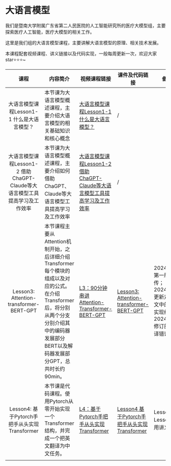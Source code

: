 # 大语言模型

我们是暨南大学附属广东省第二人民医院的人工智能研究所的医疗大模型组，主要探索医疗人工智能，医疗大模型的相关工作。

这里是我们组的大语言模型课程，主要讲解大语言模型的原理、相关技术发展。



本课程配套视频课程、讲义链接以及代码实现，一般每周更新一次，欢迎大家star⭐⭐⭐~



|                             课程                             | 内容简介                                                     | 视频课程链接                                                 | 课件及代码链接                                               | 备注                                                         |
| :----------------------------------------------------------: | ------------------------------------------------------------ | ------------------------------------------------------------ | ------------------------------------------------------------ | ------------------------------------------------------------ |
|          大语言模型课程Lesson1-1 什么是大语言模型？          | 本节课为大语言模型概述课程，主要介绍大语言模型的相关基础知识和核心概念 | [大语言模型课程Lesson1-1 什么是大语言模型？](https://www.bilibili.com/video/BV1qV1YYGELR/?vd_source=eca3715b13ad48cd6f60839e909c5a0d) | /                                                            |                                                              |
| 大语言模型课程Lesson1-2 借助ChaGPT-Claude等大语言模型工具提高学习及工作效率 | 本节课为大语言模型概述课程，主要介绍如何借助ChaGPT、Claude等大语言模型工具提高学习及工作效率 | [大语言模型课程Lesson1-2 借助ChaGPT-Claude等大语言模型工具提高学习及工作效率](https://www.bilibili.com/video/BV1zg1YY5EwL?vd_source=eca3715b13ad48cd6f60839e909c5a0d&spm_id_from=333.788.videopod.sections) | /                                                            |                                                              |
|           Lesson3: Attention-transformer-BERT-GPT            | 本节课程主要从Attention机制开始，之后详细介绍Transformer每个模块的组成以及对应的公式。在介绍Transformer后，将分别从两个分支分别介绍其中的编码器发展部分BERT以及解码器发展部分GPT，总共时长约90min。 | [L3：90分钟串讲Attention-Transformer-BERT-GPT](https://www.bilibili.com/video/BV1vwpAeUEaV/?spm_id_from=333.999.0.0&vd_source=eca3715b13ad48cd6f60839e909c5a0d) | [Lesson3: Attention-transformer-BERT-GPT](https://github.com/haobinlaosi/LLM_Course/tree/main/Lesson3%20Attention-transformer-BERT-GPT) | 20240904第一版本上传；<br/>20240912更新对应论文中的对应实现细节；<br/>20240915 修订部分编译错误； |
|        Lesson4: 基于Pytorch手把手从头实现Transformer         | 本节课是代码课程。使用Pytorch从零开始实现一个Transformer结构，并完成一个把英文翻译为中文任务。 | [L4：基于Pytorch手把手从头实现Transformer](https://www.bilibili.com/video/BV15RtKeBEwS/?vd_source=eca3715b13ad48cd6f60839e909c5a0d) | [Lesson4 基于Pytorch手把手从头实现Transformer](https://github.com/haobinlaosi/LLM_Course/tree/main/Lesson4%20%20%E5%9F%BA%E4%BA%8EPytorch%E6%89%8B%E6%8A%8A%E6%89%8B%E4%BB%8E%E5%A4%B4%E5%AE%9E%E7%8E%B0Transformer) | Lesson2与Lesson1共用讲义；                                   |
|                                                              |                                                              |                                                              |                                                              |                                                              |
